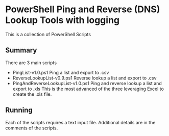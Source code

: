 PowerShell Ping and Reverse (DNS) Lookup Tools with logging
===========================================

This is a collection of PowerShell Scripts

## Summary ##

There are 3 main scripts

* PingList-v1.0.ps1
	Ping a list and export to .csv
* ReverseLookupList-v0.9.ps1
	Reverse lookup a list and export to .csv
* PingAndReverseLookupList-v1.0.ps1
	Ping and reverse lookup a list and export to .xls
	This is the most advanced of the three leveraging Excel to create the .xls file.

## Running ##

Each of the scripts requires a text input file. Additional details are in the comments of the scripts.
